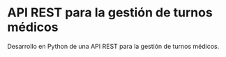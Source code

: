 <h1>API REST para la gestión de turnos médicos</h1>

Desarrollo en Python de una API REST para la gestión de turnos médicos.
